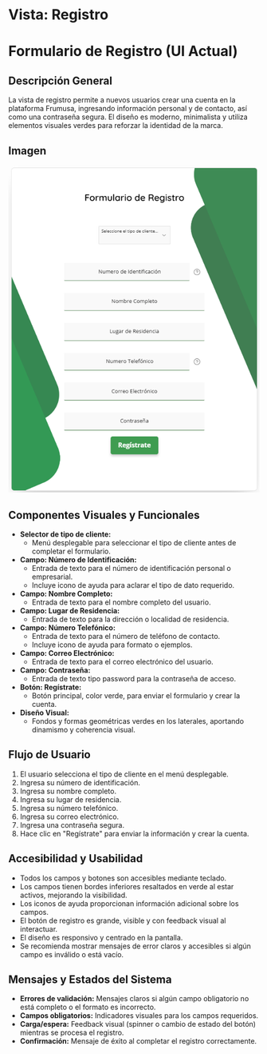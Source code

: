# Vista: Registro

# Formulario de Registro (UI Actual)

## Descripción General
La vista de registro permite a nuevos usuarios crear una cuenta en la plataforma Frumusa, ingresando información personal y de contacto, así como una contraseña segura. El diseño es moderno, minimalista y utiliza elementos visuales verdes para reforzar la identidad de la marca.

## Imagen
![Formulario de Registro actual](./vistas_images/form_registro.png)

## Componentes Visuales y Funcionales
- **Selector de tipo de cliente:**
  - Menú desplegable para seleccionar el tipo de cliente antes de completar el formulario.
- **Campo: Número de Identificación:**
  - Entrada de texto para el número de identificación personal o empresarial.
  - Incluye icono de ayuda para aclarar el tipo de dato requerido.
- **Campo: Nombre Completo:**
  - Entrada de texto para el nombre completo del usuario.
- **Campo: Lugar de Residencia:**
  - Entrada de texto para la dirección o localidad de residencia.
- **Campo: Número Telefónico:**
  - Entrada de texto para el número de teléfono de contacto.
  - Incluye icono de ayuda para formato o ejemplos.
- **Campo: Correo Electrónico:**
  - Entrada de texto para el correo electrónico del usuario.
- **Campo: Contraseña:**
  - Entrada de texto tipo password para la contraseña de acceso.
- **Botón: Regístrate:**
  - Botón principal, color verde, para enviar el formulario y crear la cuenta.
- **Diseño Visual:**
  - Fondos y formas geométricas verdes en los laterales, aportando dinamismo y coherencia visual.

## Flujo de Usuario
1. El usuario selecciona el tipo de cliente en el menú desplegable.
2. Ingresa su número de identificación.
3. Ingresa su nombre completo.
4. Ingresa su lugar de residencia.
5. Ingresa su número telefónico.
6. Ingresa su correo electrónico.
7. Ingresa una contraseña segura.
8. Hace clic en "Regístrate" para enviar la información y crear la cuenta.

## Accesibilidad y Usabilidad
- Todos los campos y botones son accesibles mediante teclado.
- Los campos tienen bordes inferiores resaltados en verde al estar activos, mejorando la visibilidad.
- Los iconos de ayuda proporcionan información adicional sobre los campos.
- El botón de registro es grande, visible y con feedback visual al interactuar.
- El diseño es responsivo y centrado en la pantalla.
- Se recomienda mostrar mensajes de error claros y accesibles si algún campo es inválido o está vacío.

## Mensajes y Estados del Sistema
- **Errores de validación:** Mensajes claros si algún campo obligatorio no está completo o el formato es incorrecto.
- **Campos obligatorios:** Indicadores visuales para los campos requeridos.
- **Carga/espera:** Feedback visual (spinner o cambio de estado del botón) mientras se procesa el registro.
- **Confirmación:** Mensaje de éxito al completar el registro correctamente.
